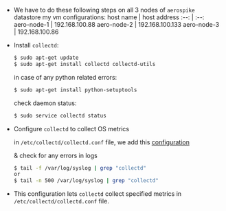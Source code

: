 * We have to do these following steps on all 3 nodes of `aerospike` datastore 
    my vm configurations:
    host name | host address
    :--: | :--:
    aero-node-1 | 192.168.100.88
    aero-node-2 | 192.168.100.133
    aero-node-3 | 192.168.100.86

* Install `collectd`:

    ```bash
    $ sudo apt-get update
    $ sudo apt-get install collectd collectd-utils
    ```

    in case of any python related errors:
    ```bash
    $ sudo apt-get install python-setuptools
    ```

    check daemon status:    
    ```bash
    $ sudo service collectd status
    ```

* Configure `collectd` to collect OS metrics
    
    in `/etc/collectd/collectd.conf` file, we add this [configuration](https://github.com/alwaysiamkk/Internship/blob/main/Week%208/collectd.conf)

    & check for any errors in logs
    ```bash
    $ tail -f /var/log/syslog | grep "collectd"
    or
    $ tail -n 500 /var/log/syslog | grep "collectd"
    ```

* This configuration lets `collectd` collect specified metrics in `/etc/collectd/collectd.conf` file.